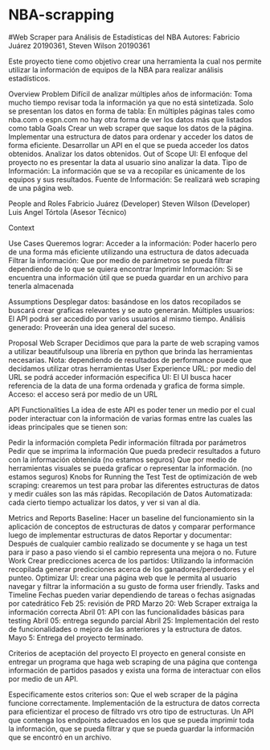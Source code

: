 # NBA-scrapping

#Web Scraper para Análisis de Estadísticas del NBA
Autores: Fabricio Juárez 20190361, Steven Wilson 20190361

Este proyecto tiene como objetivo crear una herramienta la cual nos permite utilizar la información de equipos de la NBA para realizar análisis estadísticos. 

Overview
Problem
Difícil de analizar múltiples años de información: Toma mucho tiempo revisar toda la información ya que no está sintetizada. 
Solo se presentan los datos en forma de tabla: En múltiples páginas tales como nba.com o espn.com no hay otra forma de ver los datos más que listados como tabla
Goals
Crear un web scraper que saque los datos de la página.
Implementar una estructura de datos para ordenar y acceder los datos de forma eficiente.
Desarrollar un API en el que se pueda acceder los datos obtenidos.
Analizar los datos obtenidos.
Out of Scope
UI: El enfoque del proyecto no es presentar la data al usuario sino analizar la data.
Tipo de Información: La información que se va a recopilar es únicamente de los equipos y sus resultados.
Fuente de Información: Se realizará web scraping de una página web. 


People and Roles
Fabricio Juárez (Developer)
Steven Wilson (Developer)
Luis Angel Tórtola (Asesor Técnico)



Context

Use Cases 
Queremos lograr:
Acceder a la información: Poder hacerlo pero de una forma más eficiente utilizando una estructura de datos adecuada
Filtrar la información: Que por medio de parámetros se pueda filtrar dependiendo de lo que se quiera encontrar
Imprimir Información: Si se encuentra una información útil que se pueda guardar en un archivo para tenerla almacenada

Assumptions
Desplegar datos: basándose en los datos recopilados se buscará crear graficas relevantes y se auto generarán.
Múltiples usuarios: El API podrá ser accedido por varios usuarios al mismo tiempo. 
Análisis generado: Proveerán una idea general del suceso. 



Proposal 
Web Scraper 
Decidimos que para la parte de web scraping vamos a utilizar beautifulsoup una librería en python que brinda las herramientas necesarias. Nota: dependiendo de resultados de performance puede que decidamos utilizar otras herramientas
User Experience
URL: por medio del URL se podrá acceder información especifica
UI: El UI busca hacer referencia de la data de una forma ordenada y grafica de forma simple. 
Acceso: el acceso será por medio de un URL

API Functionalities
La idea de este API es poder tener un medio por el cual poder interactuar con la información de varias formas entre las cuales las ideas principales que se tienen son:

Pedir la información completa
Pedir información filtrada por parámetros
Pedir que se imprima la información
Que pueda predecir resultados a futuro con la información obtenida (no estamos seguros)
Que por medio de herramientas visuales se pueda graficar o representar la información. (no estamos seguros)
Knobs for Running the Test
Test de optimización de web scraping: crearemos un test para probar las diferentes estructuras de datos y medir cuáles son las más rápidas.
Recopilación de Datos Automatizada: cada cierto tiempo actualizar los datos, y ver si van al día.


Metrics and Reports 
Baseline: Hacer un baseline del funcionamiento sin la aplicación de conceptos de estructuras de datos y comparar performance luego de implementar estructuras de datos
Reportar y documentar: Después de cualquier cambio realizado se documente y se haga un test para ir paso a paso viendo si el cambio representa una mejora o no.
Future Work
Crear predicciones acerca de los partidos: Utilizando la información recopilada generar predicciones acerca de los ganadores/perdedores y el punteo. 
Optimizar UI: crear una página web que le permita al usuario navegar y filtrar la información a su gusto de forma user friendly.
Tasks and Timeline 
Fechas pueden variar dependiendo de tareas o fechas asignadas por catedrático
Feb 25: revisión de PRD
Marzo 20: Web Scraper extraiga la información correcta
Abril 01: API con las funcionalidades básicas para testing
Abril 05: entrega segundo parcial
Abril 25: Implementación del resto de funcionalidades o mejora de las anteriores y la estructura de datos.
Mayo 5: Entrega del proyecto terminado.

Criterios de aceptación del proyecto
El proyecto en general consiste en entregar un programa que haga web scraping de una página que contenga información de partidos pasados y exista una forma de interactuar con ellos por medio de un API.

Especificamente estos criterios son:
Que el web scraper de la página funcione correctamente.
Implementación de la estructura de datos correcta para eficientizar el proceso de filtrado vrs otro tipo de estructuras.
Un API que contenga los endpoints adecuados en los que se pueda imprimir toda la información, que se pueda filtrar y que se pueda guardar la información que se encontró en un archivo.

